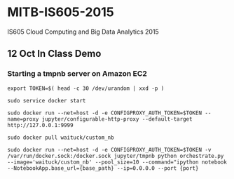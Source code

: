# MITB-IS605-2015
IS605 Cloud Computing and Big Data Analytics 2015


## 12 Oct In Class Demo
### Starting a tmpnb server on Amazon EC2

`export TOKEN=$( head -c 30 /dev/urandom | xxd -p )`

`sudo service docker start`

`sudo docker run --net=host -d -e CONFIGPROXY_AUTH_TOKEN=$TOKEN --name=proxy jupyter/configurable-http-proxy --default-target http://127.0.0.1:9999`

`sudo docker pull waituck/custom_nb`

`sudo docker run --net=host -d -e CONFIGPROXY_AUTH_TOKEN=$TOKEN -v /var/run/docker.sock:/docker.sock jupyter/tmpnb python orchestrate.py --image='waituck/custom_nb' --pool_size=10 --command="ipython notebook --NotebookApp.base_url={base_path} --ip=0.0.0.0 --port {port}`
